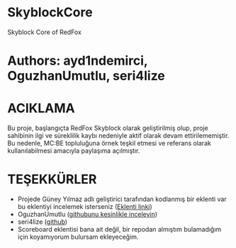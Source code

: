 # SkyblockCore
Skyblock Core of RedFox
# Authors: ayd1ndemirci, OguzhanUmutlu, seri4lize

# ACIKLAMA
Bu proje, başlangıçta RedFox Skyblock olarak geliştirilmiş olup, proje sahibinin ilgi ve süreklilik kaybı nedeniyle aktif olarak devam ettirilememiştir. Bu nedenle, MC:BE topluluğuna örnek teşkil etmesi ve referans olarak kullanılabilmesi amacıyla paylaşıma açılmıştır.

# TEŞEKKÜRLER
 - Projede Güney Yılmaz adlı geliştirici tarafından kodlanmış bir eklenti var bu eklentiyi incelemek isterseniz ([Eklenti linki](https://github.com/guneyilmaz0/PermissionS))
 - OguzhanUmutlu ([githubunu kesinlikle inceleyin](https://github.com/OguzhanUmutlu))
 - seri4lize ([github](https://github.com/seri4lize))
 - Scoreboard eklentisi bana ait değil, bir repodan almıştım bulamadığım için koyamıyorum bulursam ekleyeceğim.
